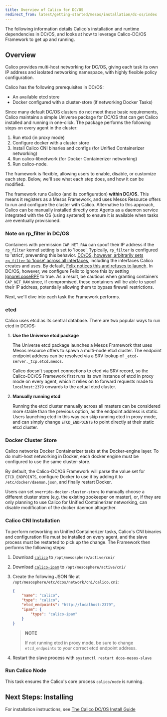 ```yaml
---
title: Overview of Calico for DC/OS
redirect_from: latest/getting-started/mesos/installation/dc-os/index
---
```


The following information details Calico's installation and runtime dependencies
in DC/OS, and looks at how to leverage Calico-DC/OS Framework to get up and running.

## Overview

Calico provides multi-host networking for DC/OS, giving each task its own IP
address and isolated networking namespace, with highly flexible policy configuration.

Calico has the following prerequisites in DC/OS:

- An available etcd store
- Docker configured with a cluster-store (if networking Docker Tasks)

Since many default DC/OS clusters do not meet these basic requirements, Calico
maintains a simple Universe package for DC/OS that can get Calico
installed and running in one-click. The package performs the following
steps on every agent in the cluster:

1. Run etcd (in proxy mode)
2. Configure docker with a cluster store
3. Install Calico CNI binaries and configs (for Unified Containerizer networking)
4. Run calico-libnetwork (for Docker Containerizer networking)
5. Run calico-node.

The framework is flexible, allowing users to enable, disable, or customize each step.
Below, we'll see what each step does, and how it can be modified.

The framework runs Calico (and its configuration) **within DC/OS.**
This means it registers as a Mesos Framework, and uses Mesos Resource offers
to run and configure the cluster with Calico. Alternative to this approach,
Calico can be manually installed directly onto Agents as a daemon service integrated
with the OS (using systemd) to ensure it is available when tasks are eventually
provisioned.

### Note on rp_filter in DC/OS

Containers with permission `CAP_NET_RAW` can spoof their IP address if the
`rp_filter` kernel setting is set to 'loose'. Typically, `rp_filter` is
configured to 'strict', preventing this behavior.
[DC/OS, however, arbitrarily sets `rp_filter` to 'loose' across all interfaces](https://dcosjira.atlassian.net/browse/DCOS-265), including the interfaces
Calico creates and uses. By default, [Felix notices this and refuses to launch](https://github.com/projectcalico/calicoctl/issues/1082#issue-168163079). In DC/OS, however, we configure Felix to ignore this by setting
[IgnoreLooseRPF](https://github.com/projectcalico/felix/blob/ab8799eaea66627e5db7717e62fca61fd9c08646/python/calico/felix/config.py#L198) to true. As a result, be cautious when granting containers `CAP_NET_RAW` since, if compromised, these
containers will be able to spoof their IP address, potentially allowing them to bypass firewall restrictions.

Next, we'll dive into each task the Framework performs.

### etcd

Calico uses etcd as its central database. There are two popular ways to run
etcd in DC/OS:

1. **Use the Universe etcd package**

    The Universe etcd package launches a Mesos Framework that uses Mesos resource
    offers to spawn a multi-node etcd cluster.
    The endpoint endpoint address can be resolved via a SRV lookup of
    `_etcd-server._tcp.etcd.mesos`.

    Calico doesn't support connections to etcd via
    SRV record, so the Calico-DC/OS Framework first runs its own instance
    of etcd in proxy mode on every agent, which it relies on to forward requests
    made to `localhost:2379` onwards to the actual etcd cluster.

2. **Manually running etcd**

    Running the etcd cluster manually across all masters can be considered more
    stable than the previous option, as the endpoint address is static.
    Users launching etcd in this way can skip running etcd in proxy mode, and
    can simply change `ETCD_ENDPOINTS` to point directly at their static
    etcd cluster.

### Docker Cluster Store

Calico networks Docker Containerizer tasks at the Docker-engine layer.
To do multi-host networking in Docker, each docker engine must be configured
to use the same cluster-store.

By default, the Calico-DC/OS Framework will parse the value set for `ETCD_ENDPOINTS`,
configure Docker to use it by adding it to `/etc/docker/daemon.json`,
and finally restart Docker.

Users can set `override-docker-cluster-store` to manually choose a different
cluster store (e.g. the existing zookeeper on master), or, if they are only
planning to use Calico for Unified Containerizer networking,
can disable modification of the docker daemon altogether.

### Calico CNI Installation

To perform networking on Unified Containerizer tasks, Calico's CNI binaries and
configuration file must be installed on every agent, and the slave process must
be restarted to pick up the change. The Framework then performs the following steps:

1. Download [`calico`]({{site.data.versions[page.version].first.components["calico/cni"].download_calico_url}}) to `/opt/mesosphere/active/cni/`
2. Download [`calico-ipam`]({{site.data.versions[page.version].first.components["calico/cni"].download_calico_ipam_url}}) to `/opt/mesosphere/active/cni/`
3. Create the following JSON file at `/opt/mesosphere/etc/dcos/network/cni/calico.cni`:

   ```json
   {
       "name": "calico",
       "type": "calico",
       "etcd_endpoints": "http://localhost:2379",
       "ipam": {
           "type": "calico-ipam"
       }
   }
   ```
   > **NOTE**
   >
   > If not running etcd in proxy mode, be sure to change `etcd_endpoints`
   to your correct etcd endpoint address.

4. Restart the slave process with `systemctl restart dcos-mesos-slave`

### Run Calico Node

This task ensures the Calico's core process `calico/node` is running.

## Next Steps: Installing

For installation instructions, see [The Calico DC/OS Install Guide]({{site.baseurl}}/{{page.version}}/getting-started/mesos/installation/dc-os/framework)
